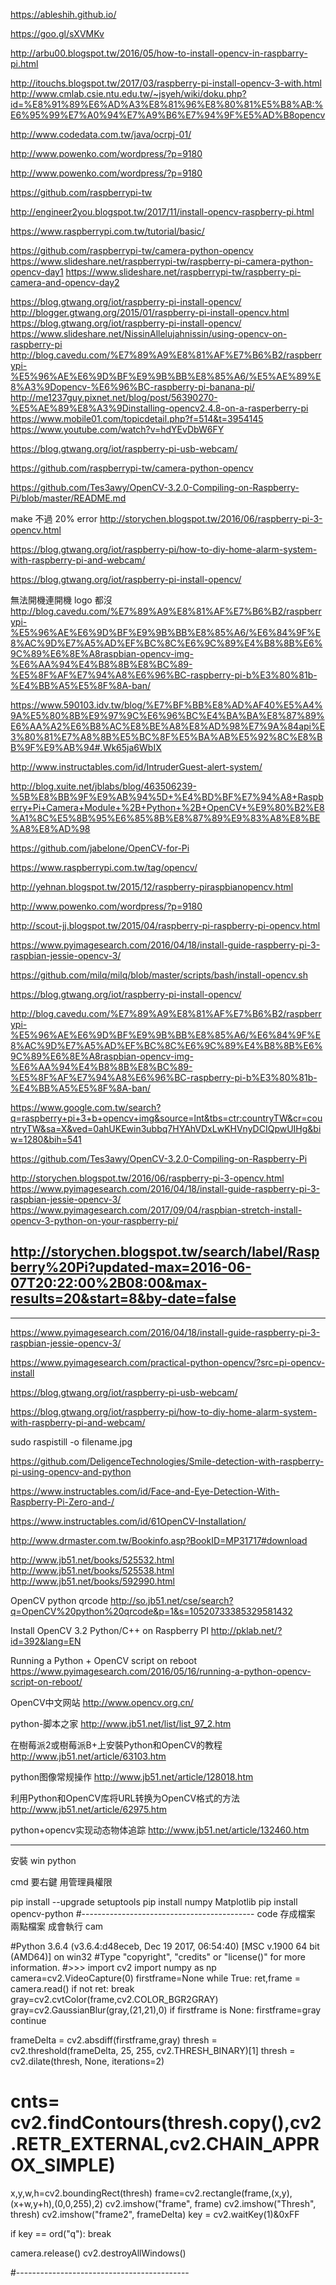 ﻿

https://ableshih.github.io/

 
https://goo.gl/sXVMKv

http://arbu00.blogspot.tw/2016/05/how-to-install-opencv-in-raspbarry-pi.html

http://itouchs.blogspot.tw/2017/03/raspberry-pi-install-opencv-3-with.html
http://www.cmlab.csie.ntu.edu.tw/~jsyeh/wiki/doku.php?id=%E8%91%89%E6%AD%A3%E8%81%96%E8%80%81%E5%B8%AB:%E6%95%99%E7%A0%94%E7%A9%B6%E7%94%9F%E5%AD%B8opencv

http://www.codedata.com.tw/java/ocrpj-01/

http://www.powenko.com/wordpress/?p=9180

http://www.powenko.com/wordpress/?p=9180

https://github.com/raspberrypi-tw

http://engineer2you.blogspot.tw/2017/11/install-opencv-raspberry-pi.html

https://www.raspberrypi.com.tw/tutorial/basic/

https://github.com/raspberrypi-tw/camera-python-opencv
https://www.slideshare.net/raspberrypi-tw/raspberry-pi-camera-python-opencv-day1
https://www.slideshare.net/raspberrypi-tw/raspberry-pi-camera-and-opencv-day2

https://blog.gtwang.org/iot/raspberry-pi-install-opencv/
http://blogger.gtwang.org/2015/01/raspberry-pi-install-opencv.html
https://blog.gtwang.org/iot/raspberry-pi-install-opencv/
https://www.slideshare.net/NissinAllelujahnissin/using-opencv-on-raspberry-pi
http://blog.cavedu.com/%E7%89%A9%E8%81%AF%E7%B6%B2/raspberrypi-%E5%96%AE%E6%9D%BF%E9%9B%BB%E8%85%A6/%E5%AE%89%E8%A3%9Dopencv-%E6%96%BC-raspberry-pi-banana-pi/
http://me1237guy.pixnet.net/blog/post/56390270-%E5%AE%89%E8%A3%9Dinstalling-opencv2.4.8-on-a-rasperberry-pi
https://www.mobile01.com/topicdetail.php?f=514&t=3954145
https://www.youtube.com/watch?v=hdYEvDbW6FY


https://blog.gtwang.org/iot/raspberry-pi-usb-webcam/

https://github.com/raspberrypi-tw/camera-python-opencv

https://github.com/Tes3awy/OpenCV-3.2.0-Compiling-on-Raspberry-Pi/blob/master/README.md

make 不過 20% error
http://storychen.blogspot.tw/2016/06/raspberry-pi-3-opencv.html

https://blog.gtwang.org/iot/raspberry-pi/how-to-diy-home-alarm-system-with-raspberry-pi-and-webcam/

https://blog.gtwang.org/iot/raspberry-pi-install-opencv/

無法開機連開機 logo 都沒
http://blog.cavedu.com/%E7%89%A9%E8%81%AF%E7%B6%B2/raspberrypi-%E5%96%AE%E6%9D%BF%E9%9B%BB%E8%85%A6/%E6%84%9F%E8%AC%9D%E7%A5%AD%EF%BC%8C%E6%9C%89%E4%B8%8B%E6%9C%89%E6%8E%A8raspbian-opencv-img-%E6%AA%94%E4%B8%8B%E8%BC%89-%E5%8F%AF%E7%94%A8%E6%96%BC-raspberry-pi-b%E3%80%81b-%E4%BB%A5%E5%8F%8A-ban/

https://www.590103.idv.tw/blog/%E7%BF%BB%E8%AD%AF40%E5%A4%9A%E5%80%8B%E9%97%9C%E6%96%BC%E4%BA%BA%E8%87%89%E6%AA%A2%E6%B8%AC%E8%BE%A8%E8%AD%98%E7%9A%84api%E3%80%81%E7%A8%8B%E5%BC%8F%E5%BA%AB%E5%92%8C%E8%BB%9F%E9%AB%94#.Wk65ja6WbIX

http://www.instructables.com/id/IntruderGuest-alert-system/

http://blog.xuite.net/jblabs/blog/463506239-%5B%E8%BB%9F%E9%AB%94%5D+%E4%BD%BF%E7%94%A8+Raspberry+Pi+Camera+Module+%2B+Python+%2B+OpenCV+%E9%80%B2%E8%A1%8C%E5%8B%95%E6%85%8B%E8%87%89%E9%83%A8%E8%BE%A8%E8%AD%98


https://github.com/jabelone/OpenCV-for-Pi

https://www.raspberrypi.com.tw/tag/opencv/

http://yehnan.blogspot.tw/2015/12/raspberry-piraspbianopencv.html

http://www.powenko.com/wordpress/?p=9180

http://scout-jj.blogspot.tw/2015/04/raspberry-pi-raspberry-pi-opencv.html

https://www.pyimagesearch.com/2016/04/18/install-guide-raspberry-pi-3-raspbian-jessie-opencv-3/


https://github.com/milq/milq/blob/master/scripts/bash/install-opencv.sh



https://blog.gtwang.org/iot/raspberry-pi-install-opencv/



http://blog.cavedu.com/%E7%89%A9%E8%81%AF%E7%B6%B2/raspberrypi-%E5%96%AE%E6%9D%BF%E9%9B%BB%E8%85%A6/%E6%84%9F%E8%AC%9D%E7%A5%AD%EF%BC%8C%E6%9C%89%E4%B8%8B%E6%9C%89%E6%8E%A8raspbian-opencv-img-%E6%AA%94%E4%B8%8B%E8%BC%89-%E5%8F%AF%E7%94%A8%E6%96%BC-raspberry-pi-b%E3%80%81b-%E4%BB%A5%E5%8F%8A-ban/


https://www.google.com.tw/search?q=raspberry+pi+3+b+opencv+img&source=lnt&tbs=ctr:countryTW&cr=countryTW&sa=X&ved=0ahUKEwin3ubbq7HYAhVDxLwKHVnyDCIQpwUIHg&biw=1280&bih=541

https://github.com/Tes3awy/OpenCV-3.2.0-Compiling-on-Raspberry-Pi



http://storychen.blogspot.tw/2016/06/raspberry-pi-3-opencv.html
https://www.pyimagesearch.com/2016/04/18/install-guide-raspberry-pi-3-raspbian-jessie-opencv-3/
https://www.pyimagesearch.com/2017/09/04/raspbian-stretch-install-opencv-3-python-on-your-raspberry-pi/


http://storychen.blogspot.tw/search/label/Raspberry%20Pi?updated-max=2016-06-07T20:22:00%2B08:00&max-results=20&start=8&by-date=false
----------------------------------



---------------------------
https://www.pyimagesearch.com/2016/04/18/install-guide-raspberry-pi-3-raspbian-jessie-opencv-3/

https://www.pyimagesearch.com/practical-python-opencv/?src=pi-opencv-install



https://blog.gtwang.org/iot/raspberry-pi-usb-webcam/


https://blog.gtwang.org/iot/raspberry-pi/how-to-diy-home-alarm-system-with-raspberry-pi-and-webcam/

sudo raspistill -o filename.jpg

https://github.com/DeligenceTechnologies/Smile-detection-with-raspberry-pi-using-opencv-and-python

https://www.instructables.com/id/Face-and-Eye-Detection-With-Raspberry-Pi-Zero-and-/

https://www.instructables.com/id/61OpenCV-Installation/

http://www.drmaster.com.tw/Bookinfo.asp?BookID=MP31717#download







http://www.jb51.net/books/525532.html
http://www.jb51.net/books/525538.html
http://www.jb51.net/books/592990.html


OpenCV python qrcode
http://so.jb51.net/cse/search?q=OpenCV%20python%20qrcode&p=1&s=10520733385329581432


Install OpenCV 3.2 Python/C++ on Raspberry PI
http://pklab.net/?id=392&lang=EN

Running a Python + OpenCV script on reboot
https://www.pyimagesearch.com/2016/05/16/running-a-python-opencv-script-on-reboot/

OpenCV中文网站
http://www.opencv.org.cn/

python-脚本之家
http://www.jb51.net/list/list_97_2.htm

在樹莓派2或樹莓派B+上安裝Python和OpenCV的教程
http://www.jb51.net/article/63103.htm

python图像常规操作
http://www.jb51.net/article/128018.htm

利用Python和OpenCV库将URL转换为OpenCV格式的方法
http://www.jb51.net/article/62975.htm

python+opencv实现动态物体追踪
http://www.jb51.net/article/132460.htm


-----------------------------------------------------------------------------------------
安裝 win python

cmd 要右鍵 用管理員權限

pip install --upgrade setuptools
pip install numpy Matplotlib
pip install opencv-python
#-------------------------------------------
code 存成檔案 兩點檔案 成會執行 cam

#Python 3.6.4 (v3.6.4:d48eceb, Dec 19 2017, 06:54:40) [MSC v.1900 64 bit (AMD64)] on win32
#Type "copyright", "credits" or "license()" for more information.
#>>> 
import cv2 
import numpy as np 
camera=cv2.VideoCapture(0) 
firstframe=None
while True: 
  ret,frame = camera.read() 
  if not ret: 
    break
  gray=cv2.cvtColor(frame,cv2.COLOR_BGR2GRAY) 
  gray=cv2.GaussianBlur(gray,(21,21),0) 
  if firstframe is None: 
    firstframe=gray 
    continue
    
  frameDelta = cv2.absdiff(firstframe,gray) 
  thresh = cv2.threshold(frameDelta, 25, 255, cv2.THRESH_BINARY)[1] 
  thresh = cv2.dilate(thresh, None, iterations=2) 
  # cnts= cv2.findContours(thresh.copy(),cv2.RETR_EXTERNAL,cv2.CHAIN_APPROX_SIMPLE) 
    
  x,y,w,h=cv2.boundingRect(thresh) 
  frame=cv2.rectangle(frame,(x,y),(x+w,y+h),(0,0,255),2) 
  cv2.imshow("frame", frame) 
  cv2.imshow("Thresh", thresh) 
  cv2.imshow("frame2", frameDelta) 
  key = cv2.waitKey(1)&0xFF
    
  if key == ord("q"): 
    break
  
camera.release() 
cv2.destroyAllWindows()

#-------------------------------------------




